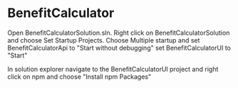 # BenefitCalculator
Open BenefitCalculatorSolution.sln.
Right click on BenefitCalculatorSolution and choose Set Startup Projects.
Choose Multiple startup and 
set BenefitCalculatorApi to "Start without debugging"
set BenefitCalculatorUI to "Start"

In solution explorer navigate to the BenefitCalculatorUI project and right click on npm and choose "Install npm Packages"
